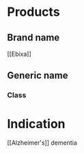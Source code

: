 # Products

## Brand name
[[Ebixa]]

## Generic name


### Class


# Indication
[[Alzheimer's]] dementia